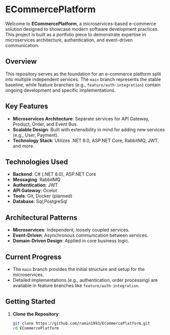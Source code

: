 # ECommercePlatform

Welcome to **ECommercePlatform**, a microservices-based e-commerce solution designed to showcase modern software development practices. This project is built as a portfolio piece to demonstrate expertise in microservices architecture, authentication, and event-driven communication.

## Overview
This repository serves as the foundation for an e-commerce platform split into multiple independent services. The `main` branch represents the stable baseline, while feature branches (e.g., `feature/auth-integration`) contain ongoing development and specific implementations.

## Key Features
- **Microservices Architecture**: Separate services for API Gateway, Product, Order, and Event Bus.
- **Scalable Design**: Built with extensibility in mind for adding new services (e.g., User, Payment).
- **Technology Stack**: Utilizes .NET 8.0, ASP.NET Core, RabbitMQ, JWT, and more.

## Technologies Used
- **Backend**: C# (.NET 8.0), ASP.NET Core
- **Messaging**: RabbitMQ
- **Authentication**: JWT
- **API Gateway**: Ocelot
- **Tools**: Git, Docker (planned)
- **Database**: Sql,PostgreSql

## Architectural Patterns
- **Microservices**: Independent, loosely coupled services.
- **Event-Driven**: Asynchronous communication between services.
- **Domain-Driven Design**: Applied in core business logic.

## Current Progress
- The `main` branch provides the initial structure and setup for the microservices.
- Detailed implementations (e.g., authentication, order processing) are available in feature branches like `feature/auth-integration`.

## Getting Started
1. **Clone the Repository**:
   ```bash
   git clone https://github.com/ramin1993/ECommercePlatform.git
   cd ECommercePlatform
